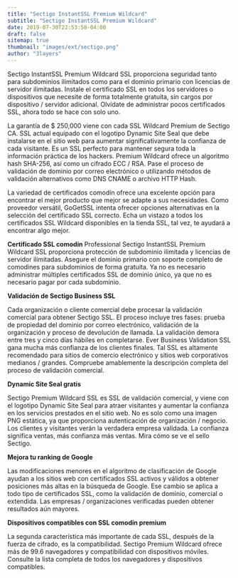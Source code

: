 ```yaml
---
title: "Sectigo InstantSSL Premium Wildcard"
subtitle: "Sectigo InstantSSL Premium Wildcard"
date: 2019-07-30T22:53:58-04:00
draft: false
sitemap: true
thumbnail: "images/ext/sectigo.png"
author: "3layers"
---
```


Sectigo InstantSSL Premium Wildcard SSL proporciona seguridad tanto para subdominios ilimitados como para el dominio primario con licencias de servidor ilimitadas. Instale el certificado SSL en todos los servidores o dispositivos que necesite de forma totalmente gratuita, sin cargos por dispositivo / servidor adicional. Olvídate de administrar pocos certificados SSL, ahora todo se hace con solo uno.

La garantía de $ 250,000 viene con cada SSL Wildcard Premium de Sectigo CA. SSL actual equipado con el logotipo Dynamic Site Seal que debe instalarse en el sitio web para aumentar significativamente la confianza de cada visitante. Es un SSL perfecto para mantener segura toda la información práctica de los hackers. Premium Wildcard ofrece un algoritmo hash SHA-256, así como un cifrado ECC / RSA. Pase el proceso de validación de dominio por correo electrónico o utilizando métodos de validación alternativos como DNS CNAME o archivo HTTP Hash.

La variedad de certificados comodín ofrece una excelente opción para encontrar el mejor producto que mejor se adapte a sus necesidades. Como proveedor versátil, GoGetSSL intenta ofrecer opciones alternativas en la selección del certificado SSL correcto. Echa un vistazo a todos los certificados SSL Wildcard disponibles en la tienda SSL, tal vez, te ayudará a encontrar algo mejor.

**Certificado SSL comodín**
Professional Sectigo InstantSSL Premium Wildcard SSL proporciona protección de subdominio ilimitada y licencias de servidor ilimitadas. Asegure el dominio primario con soporte completo de comodines para subdominios de forma gratuita. Ya no es necesario administrar múltiples certificados SSL de dominio único, ya que no es necesario pagar por cada subdominio.

**Validación de Sectigo Business SSL**

Cada organización o cliente comercial debe procesar la validación comercial para obtener Sectigo SSL. El proceso incluye tres fases: prueba de propiedad del dominio por correo electrónico, validación de la organización y proceso de devolución de llamada. La validación demora entre tres y cinco días hábiles en completarse. Ever Business Validation SSL gana mucha más confianza de los clientes finales. Tal SSL es altamente recomendado para sitios de comercio electrónico y sitios web corporativos medianos / grandes. Compruebe amablemente la descripción completa del proceso de validación comercial.

**Dynamic Site Seal gratis**

Sectigo Premium Wildcard SSL es SSL de validación comercial, y viene con el logotipo Dynamic Site Seal para atraer visitantes y aumentar la confianza en los servicios prestados en el sitio web. No es solo como una imagen PNG estática, ya que proporciona autenticación de organización / negocio. Los clientes y visitantes verán la verdadera empresa validada. La confianza significa ventas, más confianza más ventas. Mira cómo se ve el sello Sectigo.

**Mejora tu ranking de Google**

Las modificaciones menores en el algoritmo de clasificación de Google ayudan a los sitios web con certificados SSL activos y válidos a obtener posiciones más altas en la búsqueda de Google. Ese cambio se aplica a todo tipo de certificados SSL, como la validación de dominio, comercial o extendida. Las empresas / organizaciones verificadas pueden obtener resultados aún mayores.

**Dispositivos compatibles con SSL comodín premium**

La segunda característica más importante de cada SSL, después de la fuerza de cifrado, es la compatibilidad. Sectigo Premium Wildcard ofrece más de 99.6 navegadores y compatibilidad con dispositivos móviles. Consulte la lista completa de todos los navegadores y dispositivos compatibles.